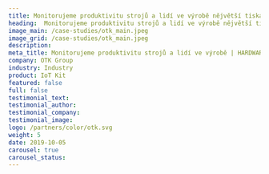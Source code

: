 ```yaml
---
title: Monitorujeme produktivitu strojů a lidí ve výrobě nějvětší tiskárny etiket v Česku 
heading:  Monitorujeme produktivitu strojů a lidí ve výrobě nějvětší tiskárny etiket v Česku
image_main: /case-studies/otk_main.jpeg
image_grid: /case-studies/otk_main.jpeg
description:
meta_title: Monitorujeme produktivitu strojů a lidí ve výrobě | HARDWARIO případová studie
company: OTK Group
industry: Industry
product: IoT Kit
featured: false
full: false
testimonial_text: 
testimonial_author: 
testimonial_company: 
testimonial_image: 
logo: /partners/color/otk.svg
weight: 5
date: 2019-10-05
carousel: true
carousel_status: 
---
```

